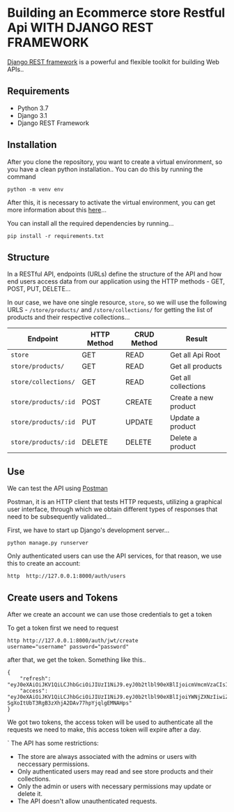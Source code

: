 # Building an Ecommerce store Restful Api WITH DJANGO REST FRAMEWORK

[Django REST framework](http://www.django-rest-framework.org/) is a powerful and flexible toolkit for building Web APIs..

## Requirements

- Python 3.7
- Django 3.1
- Django REST Framework

## Installation

After you clone the repository, you want to create a virtual environment, so you have a clean python installation..
You can do this by running the command

```
python -m venv env
```

After this, it is necessary to activate the virtual environment, you can get more information about this [here](https://docs.python.org/3/tutorial/venv.html)...

You can install all the required dependencies by running...

```
pip install -r requirements.txt
```

## Structure

In a RESTful API, endpoints (URLs) define the structure of the API and how end users access data from our application using the HTTP methods - GET, POST, PUT, DELETE...

In our case, we have one single resource, `store`, so we will use the following URLS - `/store/products/` and `/store/collections/` for getting the list of products and their respective collections...

| Endpoint             | HTTP Method | CRUD Method | Result               |
| -------------------- | ----------- | ----------- | -------------------- |
| `store`              | GET         | READ        | Get all Api Root     |
| `store/products/`    | GET         | READ        | Get all products     |
| `store/collections/` | GET         | READ        | Get all collections  |
| `store/products/:id` | POST        | CREATE      | Create a new product |
| `store/products/:id` | PUT         | UPDATE      | Update a product     |
| `store/products/:id` | DELETE      | DELETE      | Delete a product     |

## Use

We can test the API using [Postman](https://www.postman.com/)

Postman, it is an HTTP client that tests HTTP requests, utilizing a graphical user interface, through which we obtain different types of responses that need to be subsequently validated...

First, we have to start up Django's development server...

```
python manage.py runserver
```

Only authenticated users can use the API services, for that reason, we use this to create an account:

```
http  http://127.0.0.1:8000/auth/users
```

## Create users and Tokens

After we create an account we can use those credentials to get a token

To get a token first we need to request

```
http http://127.0.0.1:8000/auth/jwt/create
username="username" password="password"

```

after that, we get the token. Something like this..

```
{
    "refresh": "eyJ0eXAiOiJKV1QiLCJhbGciOiJIUzI1NiJ9.eyJ0b2tlbl90eXBlIjoicmVmcmVzaCIsImV4cCI6MTYxNjI5MjMyMSwianRpIjoiNGNkODA3YTlkMmMxNDA2NWFhMzNhYzMxOTgyMzhkZTgiLCJ1c2VyX2lkIjozfQ.hP1wPOPvaPo2DYTC9M1AuOSogdRL_mGP30CHsbpf4zA",
    "access": "eyJ0eXAiOiJKV1QiLCJhbGciOiJIUzI1NiJ9.eyJ0b2tlbl90eXBlIjoiYWNjZXNzIiwiZXhwIjoxNjE2MjA2MjIxLCJqdGkiOiJjNTNlNThmYjE4N2Q0YWY2YTE5MGNiMzhlNjU5ZmI0NSIsInVzZXJfaWQiOjN9.Csz-SgXoItUbT3RgB3zXhjA2DAv77hpYjqlgEMNAHps"
}
```

We got two tokens, the access token will be used to authenticate all the requests we need to make, this access token will expire after a day.

`
The API has some restrictions:

- The store are always associated with the admins or users with neccessary permissions.
- Only authenticated users may read and see store products and their collections.
- Only the admin or users with necessary permissions may update or delete it.
- The API doesn't allow unauthenticated requests.
